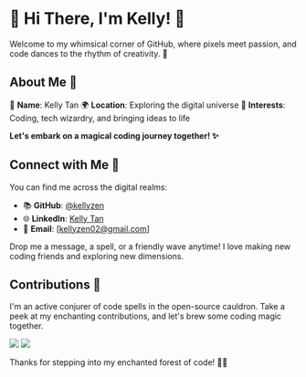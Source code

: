 # 🌟 Hi There, I'm Kelly! 🌟

Welcome to my whimsical corner of GitHub, where pixels meet passion, and code dances to the rhythm of creativity. 🎉

## About Me 🌸

🌼 **Name**: Kelly Tan
🌍 **Location**: Exploring the digital universe
🚀 **Interests**: Coding, tech wizardry, and bringing ideas to life

**Let's embark on a magical coding journey together! ✨**

## Connect with Me 💌

You can find me across the digital realms:

- 📚 **GitHub**: [@kellyzen](https://github.com/kellyzen)
- 🌐 **LinkedIn**: [Kelly Tan](https://www.linkedin.com/in/kellytan02/)
- 📧 **Email**: [kellyzen02@gmail.com]

Drop me a message, a spell, or a friendly wave anytime! I love making new coding friends and exploring new dimensions.

## Contributions 🌟

I'm an active conjurer of code spells in the open-source cauldron. Take a peek at my enchanting contributions, and let's brew some coding magic together.  

<img src="https://github-readme-stats-sigma-five.vercel.app/api/top-langs?username=kellyzen&langs_count=10&layout=compact" />  
<img src="https://komarev.com/ghpvc/?username=kellyzen&label=Profile%20views&color=yellow&style=flat" />

Thanks for stepping into my enchanted forest of code! 🌲✨
